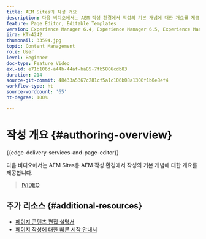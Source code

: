 ```yaml
---
title: AEM Sites의 작성 개요
description: 다음 비디오에서는 AEM 작성 환경에서 작성의 기본 개념에 대한 개요를 제공합니다. Sites 콘솔을 기본으로 사용합니다.
feature: Page Editor, Editable Templates
version: Experience Manager 6.4, Experience Manager 6.5, Experience Manager as a Cloud Service
jira: KT-4242
thumbnail: 33594.jpg
topic: Content Management
role: User
level: Beginner
doc-type: Feature Video
exl-id: e71b106d-a44b-44af-ba85-7fb5806cdb83
duration: 214
source-git-commit: 48433a5367c281cf5a1c106b08a1306f1b0e8ef4
workflow-type: ht
source-wordcount: '65'
ht-degree: 100%

---
```


# 작성 개요 {#authoring-overview}

{{edge-delivery-services-and-page-editor}}

다음 비디오에서는 AEM Sites용 AEM 작성 환경에서 작성의 기본 개념에 대한 개요를 제공합니다.

>[!VIDEO](https://video.tv.adobe.com/v/36862?quality=12&learn=on&captions=kor)

## 추가 리소스 {#additional-resources}

* [페이지 콘텐츠 편집 설명서](https://experienceleague.adobe.com/docs/experience-manager-cloud-service/sites/authoring/fundamentals/editing-content.html?lang=ko)
* [페이지 작성에 대한 빠른 시작 안내서](https://experienceleague.adobe.com/docs/experience-manager-cloud-service/sites/authoring/getting-started/quick-start.html?lang=ko)
